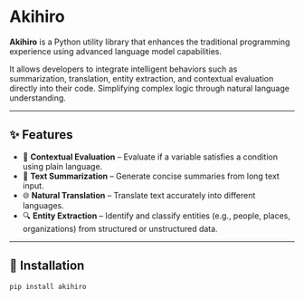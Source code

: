 # Akihiro

**Akihiro** is a Python utility library that enhances the traditional programming experience using advanced language model capabilities.

It allows developers to integrate intelligent behaviors such as summarization, translation, entity extraction, and contextual evaluation directly into their code. Simplifying complex logic through natural language understanding.

---

## ✨ Features

- 🧠 **Contextual Evaluation** – Evaluate if a variable satisfies a condition using plain language.
- 📄 **Text Summarization** – Generate concise summaries from long text input.
- 🌐 **Natural Translation** – Translate text accurately into different languages.
- 🔍 **Entity Extraction** – Identify and classify entities (e.g., people, places, organizations) from structured or unstructured data.

---

## 🔧 Installation

```bash
pip install akihiro

